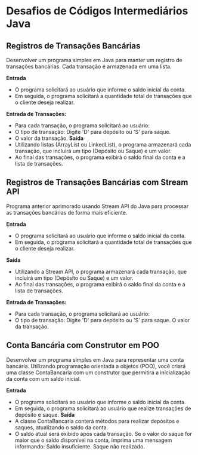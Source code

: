 # Desafios de Códigos Intermediários Java

## Registros de Transações Bancárias

Desenvolver um programa simples em Java para manter um registro de transações bancárias. Cada transação é armazenada em uma lista.

**Entrada**
* O programa solicitará ao usuário que informe o saldo inicial da conta.
* Em seguida, o programa solicitará a quantidade total de transações que o cliente deseja realizar.

**Entrada de Transações:**
* Para cada transação, o programa solicitará ao usuário:
* O tipo de transação: Digite 'D' para depósito ou 'S' para saque.
* O valor da transação.
**Saída**
* Utilizando listas (ArrayList ou LinkedList), o programa armazenará cada transação, que incluirá um tipo (Depósito ou Saque) e um valor.
* Ao final das transações, o programa exibirá o saldo final da conta e a lista de transações.

## Registros de Transações Bancárias com Stream API

Programa anterior aprimorado usando Stream API do Java para processar as transações bancárias de forma mais eficiente.

**Entrada**
* O programa solicitará ao usuário que informe o saldo inicial da conta.
* Em seguida, o programa solicitará a quantidade total de transações que o cliente deseja realizar.

**Saída**
* Utilizando a Stream API, o programa armazenará cada transação, que incluirá um tipo (Depósito ou Saque) e um valor.
* Ao final das transações, o programa exibirá o saldo final da conta e a lista de transações.

**Entrada de Transações:**
* Para cada transação, o programa solicitará ao usuário:
* O tipo de transação: Digite 'D' para depósito ou 'S' para saque. O valor da transação.

## Conta Bancária com Construtor em POO

Desenvolver um programa simples em Java para representar uma conta bancária. Utilizando programação orientada a objetos (POO), você criará uma classe ContaBancaria com um construtor que permitirá a inicialização da conta com um saldo inicial.

**Entrada**
* O programa solicitará ao usuário que informe o saldo inicial da conta.
* Em seguida, o programa solicitará ao usuário que realize transações de depósito e saque.
**Saída**
* A classe ContaBancaria conterá métodos para realizar depósitos e saques, atualizando o saldo da conta.
* O saldo atual será exibido após cada transação.
Se o valor do saque for maior que o saldo disponível na conta, imprima uma mensagem informando: Saldo insuficiente. Saque não realizado.
 



